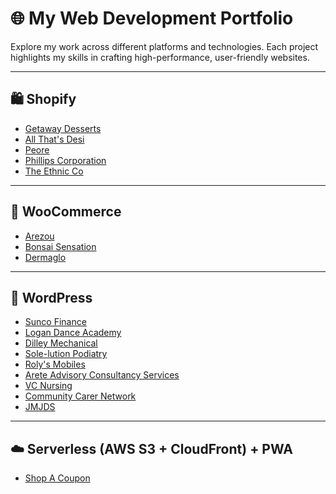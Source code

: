 

# 🌐 My Web Development Portfolio

Explore my work across different platforms and technologies. Each project highlights my skills in crafting high-performance, user-friendly websites.

---



## 🛍️ Shopify

- [Getaway Desserts](https://getawaydesserts.com/)
- [All That's Desi](https://www.allthatsdesi.com/)
- [Peore](https://www.peore.in/)
- [Phillips Corporation](https://phillipscorp.com/)
- [The Ethnic Co](https://theethnic.co/)

</div>

---



## 🛒 WooCommerce

- [Arezou](https://arezou.in/)
- [Bonsai Sensation](https://bonsaisensation.com.au/)
- [Dermaglo](https://dermaglo.in/)


---

<div class="section">

## 📝 WordPress

- [Sunco Finance](https://suncofinance.com.au/)
- [Logan Dance Academy](https://logandanceacademy.com.au/)
- [Dilley Mechanical](https://dilleymechanical.com/)
- [Sole-lution Podiatry](https://sole-lutionpodiatry.com.au/)
- [Roly's Mobiles](https://rolysmobiles.com.au/)
- [Arete Advisory Consultancy Services](https://areteadvisoryconsultancyservices.com.au/)
- [VC Nursing](https://vcnursing.com.au/)
- [Community Carer Network](https://communitycarernetwork.com/)
- [JMJDS](https://jmjds.com.au/)



---



## ☁️ Serverless (AWS S3 + CloudFront) + PWA

- [Shop A Coupon](https://shopacoupon.com.au/)


